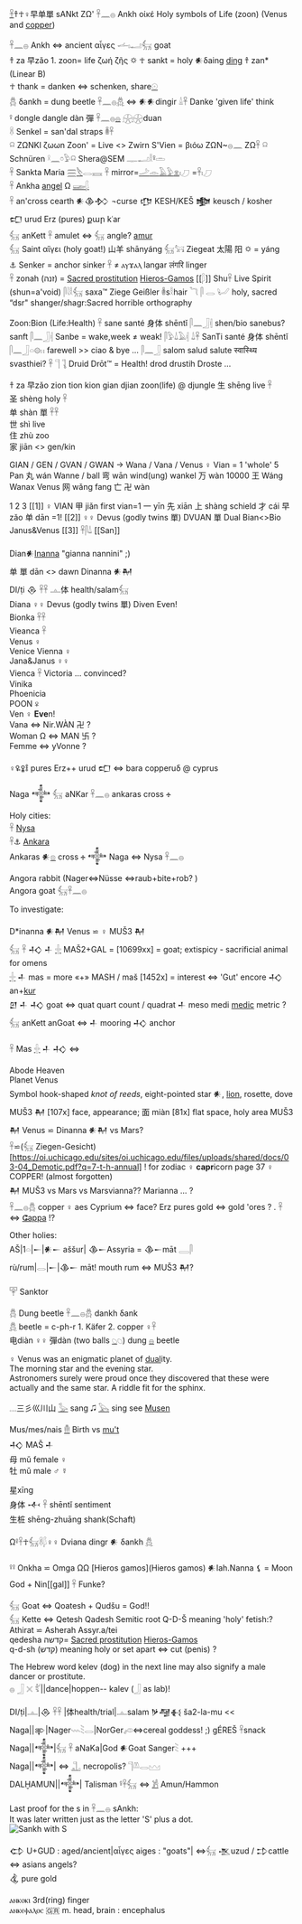 [𓋹](𓋹)𐀼☥♀早单單  sANkt ΖΩ' 𓋹𓈖𓐍 Ankh οἰκέ
Holy symbols of Life (zoon) (Venus and [copper](copper))  

𓋹𓈖𓐍 Ankh ⇔ ancient αἶγες 𓌡𓏤𓂝𓃶 goat  
𐀼 za 早zǎo 1. zoon= life ζωή ζῆς 🌣
☥ sankt = holy  𒀭δaing [ding](ding) 𐀼 zan* (Linear B)  
☥ thank = danken ⇔ schenken, share[𓇳](𓇳)  
𓆣 δankh = dung beetle 𓋹𓈖𓐍[𓆣](𓆣)  ⇔ 𒀭𒀭dingir   𓏙𓋹 Danke 'given life' think    
𓋩 dongle dangle dàn 彈 𓋹𓈖𓐍[𓐍](𓐍) [𓇽](𓇽)𓇽duan  
𓋸 Senkel = san'dal straps 𓎬𓋹  
𓍶 ΖΩNKl ζωωn Zoon' = Live <> Zwirn S'Vien = βιόω  ΖΩN~𓐍𓈖  ZΩ𓋹
𓍶 Schnüren  𓍲𓈖𓏌𓅱𓍶   Shera@SEM 𓊃𓂝𓎛𓋩𓏛  
𓋹 Sankta Maria [𓈗](𓈗)[𓌸](𓌸)𓂋𓈘 𓋹 mirror=[𓌴](𓌴)[𓁹](𓁹)[𓄿](𓄿)[𓅱](𓅱)[𓁷](𓁷)𓏤𓈔   =𓋹𓏤𓈔  
𓋹 Ankha [angel](Hieros-gamos) Ω [𓆃](Ba)[𓆄](𓆄)  
𓋹 an'cross cearth 𒀭𒆠𒁴 ¬curse 𒂡 KESH/KEŠ 𒆟 keusch / kosher  
𒍏 urud Erz (pures) քար kʿar  
𓃶 anKett 𓋹 amulet ⇔ 𓃶 angle? [amur](amur)  
𓃶 Saint αἴγει (holy goat!) 山羊 shānyáng 𓃶𓃙 Ziegeat  太陽 阳 🌣 = yáng  
⚓ Senker = anchor sinker 𓋹 ≠ ⲁⲩϫⲁⲗ langar लंगरि linger  
𓋹 zonah (זנה) = [Sacred prostitution](https://en.wikipedia.org/wiki/Sacred_prostitution) [Hieros-Gamos](Hieros-gamos) 
[[𓆄]] Shu𓋹 Live Spirit (shun=a'void)
𓋴𓇋𓎛𓃶 saxa™ Ziege Geißler  𓎬s𓎛hair 
𓆓 𓋴 𓂋 𓂦 holy, sacred  “dsr" shanger/shagr:Sacred horrible orthography

Zoon:Bion (Life:Health)
𓋹 sane santé 身体 shēntǐ
𓋴𓈖𓃀𓏜 shen/bio sanebus? sanft
𓋴𓈖𓃀𓏜 Sanbe = wake,week ≠ weak!
𓋴𓅱𓍑𓄿𓏜 𓍑𓋹 SanTi santé 身体 shēntǐ
𓋴𓈖𓃀𓏏𓊗𓏮 farewell >> ciao & bye …
𓋴𓈖𓃀 salom salud salute स्वास्थ्यि svasthiei?
𓋹 𓊹 𓊺 Druid Drōt™  = Health! drod drustih Droste …

𐀼 za 早zǎo zion tion kion gian djian zoon(life) @ djungle
生 shēng live 𓋹  
圣 shèng holy 𓋹  
单 shàn 單 𓋹𓋹  
世 shì live   
住 zhù zoo  
家 jiān <> gen/kin

GIAN / GEN / GVAN / GWAN -> Wana / Vana / Venus
♀ Vian = 1 'whole' 5 Pan 
丸 wán Wanne / ball 
弯 wān wind(ung) wankel
万 wàn 10000
王 Wáng Wanax Venus 
网 wǎng fang 亡
卍 wàn

1 2 3
[[1]] ♀ VIAN 甲 jiǎn first vian=1 一 yīn 先 xiān 上 shàng  schield 才 cái 早zǎo 单 dān =1!
[[2]] ♀♀ Devus (godly twins 單)  DVUAN 單 Dual  Bian<>Bio  Janus&Venus
[[3]] 𓋹𓋴𓍑 [[San]]  

Dian𒀭[Inanna](https://en.wikipedia.org/wiki/Inanna)  "gianna nannini" ;)  
单 單 dān <> dawn
Dinanna 𒀭𒈹  
DI/ṭi 𒁲 𓋹𓋹 𓊵体 health/salam𓃶  
Diana  ♀♀ Devus (godly twins 單)  Diven Even!  
Bionka 𓋹𓋹  
Vieanca 𓋹  
Venus ♀  
Venice Vienna ♀  
Jana&Janus ♀♀  
Vienca 𓋹 Victoria … convinced?  
Vinika  
Phoenicia  
POON 𖧂  
Ven ♀ **Eve**n!  
Vana ⇔ Nir.WÀN 卍 ?  
Woman Ω ⇔  MAN 卐 ?  
Femme ⇔ yVonne ?  

♀🜠🜢🜣 pures Erz++ urud 𒍏 ⇔ bara copperuδ @ cyprus  

Naga 𒀱 𓃶 aNKar 𓋹𓈖𓐍  ankaras cross 🕂  

Holy cities:  
𓋹  [Nysa](https://en.wikipedia.org/wiki/Nysa_(mythology))  
𓋹⚓ [Ankara](Ankara)  
Ankaras 𒀭[𓊖](𓊖) cross 🕂 𒀱 Naga ⇔ Nysa 𓋹𓈖𓐍  

Angora rabbit (Nager⇔Nüsse ⇔raub+bite+rob? )  
Angora goat 𓃶𓋹𓈖𓐍  

To investigate:  

D*inanna 𒀭𒈹 Venus ⋍  ♀ MUŠ3 𒈹  
𓃶 𓋹 𒈧 𒈦 [𓏶](𓏶) MAŠ2+GAL = [10699xx] = goat; extispicy - sacrificial animal for omens  
[𓏶](𓏶) 𒈦 mas = more «+» MASH / maš [1452x] = interest ⇔ 'Gut' encore 𒈧 an+[kur](kur)  
𒇻 𒈦 𒈧 goat ⇔ quat quart count / quadrat 𒈦 meso medi [medic](medic) metric ?  
𓃶 anKett anGoat ⇔ 𒈦 mooring 𒈧 anchor  

𓋹 Mas [𓏶](𓏶) 𒈦 𒈧 ⇔  

Abode 	Heaven  
Planet 	Venus  
Symbol 	hook-shaped *knot of reeds*, eight-pointed star 𒀭, [lion](Hieros-gamos), rosette, dove  
MUŠ3 𒈹 [107x] face, appearance; 面 miàn [81x] flat space, holy area MUŠ3 𒈹 Venus ⋍ Dinanna 𒀭𒈹 vs Mars?  
𓋹⋍(𓃶 Ziegen-Gesicht)[https://oi.uchicago.edu/sites/oi.uchicago.edu/files/uploads/shared/docs/03-04_Demotic.pdf?q=7-t-h-annual] ! for zodiac ♀ **capr**icorn  page 37  ♀ COPPER! (almost forgotten)  
𒈹 MUŠ3 vs Mars vs Marsvianna?? Marianna ... ?  
𓋹𓈖𓐍𓆣 copper ♀ aes Cyprium ⇔ face? Erz pures gold ⇔ gold 'ores ? .   𓋹 ⇔ [ⵛappa](https://github.com/pannous/hieros/wiki/Hieros-gamos) !?  

Other holies:  
AŠ|1𓏏|𒀸|𒀭𒀸 aššur| 𒆠𒀸Assyria = 𒆠𒀸māt  𓇿𓋴  
rù/rum|𓂋|𒀸|𒆠𒀸 māt! mouth rum ⇔ MUŠ3 𒈹?  


𓉑 Sanktor  

𓆣 Dung beetle 𓋹𓈖𓐍𓆣 dankh δank  
[𓆣](𓆣) beetle = c-ph-r 1. Käfer 2. copper ♀𓋹  
电diàn ♀♀ 彈dàn (two balls [𓆇](𓆇)𓆇) dung [𓐍](𓐍) beetle  

♀ Venus was an enigmatic planet of [dual](Dual)ity.  
The morning star and the evening star.  
Astronomers surely were proud once they discovered that these were actually and the same star. A riddle fit for the sphinx.  

𓈓三彡巛川山 [𓅭](𓅭) sang 🎜 [𓅂](𓅂) sing see [Musen](Musen)  

Mus/mes/nais [𓄟](𓄟) Birth vs [mu't](death)  
𒈧 MAŠ 𒈦  
母​ mǔ female ♀  
牡 mǔ male ♂ ☿  

星xīng  
身体 𒋾 𓋹 shēntǐ sentiment  
生桩 shēng-zhuāng shank(Schaft)  

Ω𓋩𓋹☥𓃶𓋸𓆄♀♀ Dviana dingr 𒀭 δankh [𓆣](𓆣)  

𓋩𓋩 Onkha ⋍ Omga ΩΩ [Hieros gamos](Hieros gamos)  𒀭Iah.Nanna ⚸ = Moon God + Nin[[gal]]  𓋹 Funke?  

𓃶 Goat ⇔ Qoatesh + Qudšu = God!!  
𓃶 Kette ⇔ Qetesh Qadesh Semitic root Q-D-Š meaning 'holy'  fetish:? Athirat ⋍ Asherah Assyr.a/tei  
qedesha  קדשה= [Sacred prostitution](https://en.wikipedia.org/wiki/Sacred_prostitution) [Hieros-Gamos](Hieros-gamos)  
q-d-sh (קדש)‎ meaning holy or set apart ⇔ cut (penis) ?  


The Hebrew word kelev (dog) in the next line may also signify a male dancer or prostitute.  
𓐍 𓃀 𓏴 𓀤||dance|hoppen-- kalev (𓃀 as lab)!  


DI/ṭi|𓊵|𒁲 𓋹𓋹 |体health/trial|𓊵salam 𒃻𒆷𒈬 ša2-la-mu <<  
Naga||𒉀|Nager𓇠𓇡𓂋|NorGer𓌽⇔cereal goddess! ;) gÉREŠ 𓋹snack  
Naga||𒀱|𓃶 𓋹 aNaKa|God 𒀭Goat Sanger𓇡 +++  
Naga||𒀱| ⇔ [𓊻](𓊻) necropolis?  𓊹𓌨𓂋𓈉  
DALḪAMUN||𒀱| Talisman 𓋩𓋹𓃶 ⇔ [𓀼](𓀼) Amun/Hammon  

Last proof for the s in 𓋹𓈖𓐍 sAnkh:  
It was later written just as the letter 'S' plus a dot.  
![Sankh with S](https://user-images.githubusercontent.com/516118/36076957-e40e7306-0f63-11e8-8a4c-6685217063fd.png)  


𒌌 U+GUD : aged/ancient|αἶγες aiges : "goats"| ⇔𓃶 𒍚uzud / 𒄞cattle ⇔ asians angels?  
𒆬 pure gold  

ⲁⲛⲕⲟⲕⲓ  3rd(ring) finger  
ⲁⲛⲕⲉⲫⲁⲗⲟⲥ        🇬🇷 m. head, brain : encephalus  

